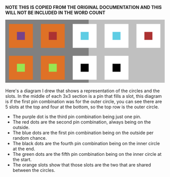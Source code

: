 **NOTE THIS IS COPIED FROM THE ORIGINAL DOCUMENTATION AND THIS WILL NOT BE INCLUDED IN THE WORD COUNT**

![Pins-Image](pins-image.png)

Here's a diagram I drew that shows a representation of the circles and the slots. In the middle of each 3x3 section is a pin that fills a slot, this diagram is if the first pin combination was for the outer circle, you can see there are 5 slots at the top and four at the bottom, so the top row is the outer circle.
 * The purple dot is the third pin combination being just one pin.
 * The red dots are the second pin combination, always being on the outside.
 * The blue dots are the first pin combination being on the outside per random chance.
 * The black dots are the fourth pin combination being on the inner circle at the end.
 * The green dots are the fifth pin combination being on the inner circle at the start.
 * The orange slots show that those slots are the two that are shared between the circles.
